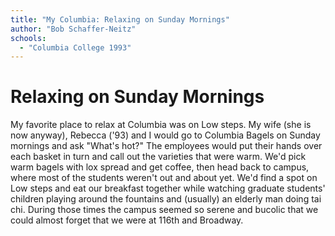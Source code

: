 ```yaml
---
title: "My Columbia: Relaxing on Sunday Mornings"
author: "Bob Schaffer-Neitz"
schools:
  - "Columbia College 1993"
---
```


# Relaxing on Sunday Mornings

My favorite place to relax at Columbia was on Low steps.  My wife (she is now anyway), Rebecca ('93) and I would go to Columbia Bagels on Sunday mornings and ask "What's hot?"  The employees would put their hands over each basket in turn and call out the varieties that were warm.  We'd pick warm bagels with lox spread and get coffee, then head back to campus, where most of the students weren't out and about yet.  We'd find a spot on Low steps and eat our breakfast together while watching graduate students' children playing around the fountains and (usually) an elderly man doing tai chi.  During those times the campus seemed so serene and bucolic that we could almost forget that we were at 116th and Broadway.
